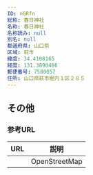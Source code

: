 ```yaml
---
ID: nGRfn
総称: 春日神社
名称: 春日神社
名称読み: null
別名: null
都道府県: 山口県
区域: 萩市
緯度: 34.4108165
経度: 131.3890486
郵便番号: 7580057
住所: 山口県萩市堀内１区２８５
---
```


## その他

### 参考URL

| URL | 説明          |
| --- | ------------- |
|     | OpenStreetMap |
